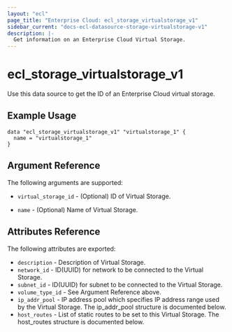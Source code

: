 ```yaml
---
layout: "ecl"
page_title: "Enterprise Cloud: ecl_storage_virtualstorage_v1"
sidebar_current: "docs-ecl-datasource-storage-virtualstorage-v1"
description: |-
  Get information on an Enterprise Cloud Virtual Storage.
---
```


# ecl\_storage\_virtualstorage\_v1

Use this data source to get the ID of an Enterprise Cloud virtual storage.

## Example Usage

```hcl
data "ecl_storage_virtualstorage_v1" "virtualstorage_1" {
  name = "virtualstorage_1"
}
```

## Argument Reference

The following arguments are supported:

* `virtual_storage_id` - (Optional) ID of Virtual Storage.

* `name` - (Optional) Name of Virtual Storage.


## Attributes Reference

The following attributes are exported:

* `description` - Description of Virtual Storage.
* `network_id` - ID(UUID) for network to be connected to the Virtual Storage.
* `subnet_id` - ID(UUID) for subnet to be connected to the Virtual Storage.
* `volume_type_id` - See Argument Reference above.
* `ip_addr_pool` - IP address pool which specifies IP address range 
    used by the Virtual Storage.
    The ip_addr_pool structure is documented below.
* `host_routes` - List of static routes to be set to this Virtual Storage.
    The host_routes structure is documented below.
